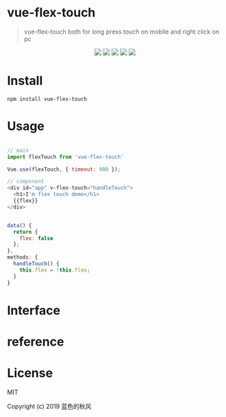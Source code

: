 # vue-flex-touch

> vue-flex-touch both for long press touch on mobile and right click on pc

<p align="center">
    <a href="https://travis-ci.org/hua1995116/vue-flex-touch"><img src="https://travis-ci.org/hua1995116/vue-flex-touch.svg?branch=master" /></a>
    <a href="https://codecov.io/gh/hua1995116/vue-flex-touch"><img src="https://codecov.io/gh/hua1995116/vue-flex-touch/branch/master/graph/badge.svg" /></a>
    <a href="https://npmcharts.com/compare/vue-flex-touch?minimal=true" rel="nofollow"><img src="https://img.shields.io/npm/dm/vue-flex-touch.svg" style="max-width:100%;"></a>
    <a href="https://www.npmjs.com/package/vue-flex-touch" rel="nofollow"><img src="https://img.shields.io/npm/v/vue-flex-touch.svg" style="max-width:100%;"></a>
    <a href="https://www.npmjs.com/package/vue-flex-touch" rel="nofollow"><img src="https://img.shields.io/npm/l/vue-flex-touch.svg?style=flat" style="max-width:100%;"></a>
</p>

# Install
```shell
npm install vue-flex-touch
```


# Usage
```javascript

// main
import flexTouch from 'vue-flex-touch'

Vue.use(flexTouch, { timeout: 900 });

// component
<div id="app" v-flex-touch="handleTouch">
  <h1>I'm flex touch demo</h1>
  {{flex}}
</div>


data() {
  return {
    flex: false
  };
},
methods: {
  handleTouch() {
    this.flex = !this.flex;
  }
}


```

# Interface

# reference


# License

MIT

Copyright (c) 2019 蓝色的秋风
